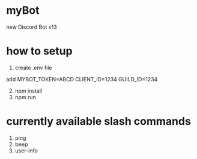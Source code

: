 # myBot
new Discord Bot v13

# how to setup

1) create .env file

add MYBOT_TOKEN=ABCD
    CLIENT_ID=1234
    GUILD_ID=1234

2) npm install
3) npm run

# currently available slash commands
1) ping
2) beep
3) user-info
